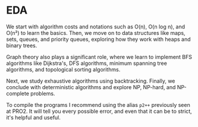 # EDA
We start with algorithm costs and notations such as O(n), O(n log n), and O(n²) to learn the basics. Then, we move on to data structures like maps, sets, queues, and priority queues, exploring how they work with heaps and binary trees.

Graph theory also plays a significant role, where we learn to implement BFS algorithms like Dijkstra's, DFS algorithms, minimum spanning tree algorithms, and topological sorting algorithms.

Next, we study exhaustive algorithms using backtracking. Finally, we conclude with deterministic algorithms and explore NP, NP-hard, and NP-complete problems.

To compile the programs I recommend using the alias ``p2++`` previously seen at PRO2. It will tell you every possible error, and even that it can be to strict, it's helpful and useful.
